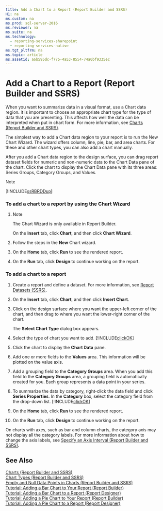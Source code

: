 ```yaml
---
title: Add a Chart to a Report (Report Builder and SSRS)
H1: na
ms.custom: na
ms.prod: sql-server-2016
ms.reviewer: na
ms.suite: na
ms.technology: 
  - reporting-services-sharepoint
  - reporting-services-native
ms.tgt_pltfrm: na
ms.topic: article
ms.assetid: a6b595dc-f775-4a53-8554-74a0bf9335ec
---
```

# Add a Chart to a Report (Report Builder and SSRS)
  When you want to summarize data in a visual format, use a Chart data region. It is important to choose an appropriate chart type for the type of data that you are presenting. This affects how well the data can be interpreted when put in chart form. For more information, see [Charts &#40;Report Builder and SSRS&#41;](../../Topics/TopicNameNotContainA/Charts--Report-Builder-and-SSRS-.md).  
  
 The simplest way to add a Chart data region to your report is to run the New Chart Wizard. The wizard offers column, line, pie, bar, and area charts. For these and other chart types, you can also add a chart manually.  
  
 After you add a Chart data region to the design surface, you can drag report dataset fields for numeric and non\-numeric data to the Chart Data pane of the chart. Click the chart to display the Chart Data pane with its three areas: Series Groups, Category Groups, and Values.  
  
> [!NOTE]  
>  [!INCLUDE[ssRBRDDup](../../Token/Other/ssRBRDDup_md.md)]  
  
### To add a chart to a report by using the Chart Wizard  
  
1.  > [!NOTE]  
    >  The Chart Wizard is only available in Report Builder.  
  
     On the **Insert** tab, click **Chart**, and then click **Chart Wizard**.  
  
2.  Follow the steps in the **New** Chart wizard.  
  
3.  On the **Home** tab, click **Run** to see the rendered report.  
  
4.  On the **Run** tab, click **Design** to continue working on the report.  
  
### To add a chart to a report  
  
1.  Create a report and define a dataset. For more information, see [Report Datasets &#40;SSRS&#41;](../../Topics/TopicNameNotContainA/Report-Datasets--SSRS-.md).  
  
2.  On the **Insert** tab, click **Chart**, and then click **Insert Chart**.  
  
3.  Click on the design surface where you want the upper\-left corner of the chart, and then drag to where you want the lower\-right corner of the chart.  
  
     The **Select Chart Type** dialog box appears.  
  
4.  Select the type of chart you want to add. [!INCLUDE[clickOK](../../Token/Other/clickOK_md.md)]  
  
5.  Click the chart to display the **Chart Data** pane.  
  
6.  Add one or more fields to the **Values** area. This information will be plotted on the value axis.  
  
7.  Add a grouping field to the **Category Groups** area. When you add this field to the **Category Groups** area, a grouping field is automatically created for you. Each group represents a data point in your series.  
  
8.  To summarize the data by category, right\-click the data field and click **Series Properties**. In the **Category** box, select the category field from the drop\-down list. [!INCLUDE[clickOK](../../Token/Other/clickOK_md.md)]  
  
9. On the **Home** tab, click **Run** to see the rendered report.  
  
10. On the **Run** tab, click **Design** to continue working on the report.  
  
 On charts with axes, such as bar and column charts, the category axis may not display all the category labels. For more information about how to change the axis labels, see [Specify an Axis Interval &#40;Report Builder and SSRS&#41;](../../Topics/TopicNameNotContainA/Specify-an-Axis-Interval--Report-Builder-and-SSRS-.md).  
  
## See Also  
 [Charts &#40;Report Builder and SSRS&#41;](../../Topics/TopicNameNotContainA/Charts--Report-Builder-and-SSRS-.md)   
 [Chart Types &#40;Report Builder and SSRS&#41;](../../Topics/TopicNameNotContainA/Chart-Types--Report-Builder-and-SSRS-.md)   
 [Empty and Null Data Points in Charts &#40;Report Builder and SSRS&#41;](../../Topics/TopicNameNotContainA/Empty-and-Null-Data-Points-in-Charts--Report-Builder-and-SSRS-.md)   
 [Tutorial: Adding a Bar Chart to Your Report \(Report Builder\)](http://go.microsoft.com/fwlink/?LinkId=198052)   
 [Tutorial: Adding a Bar Chart to a Report \(Report Designer\)](http://go.microsoft.com/fwlink/?LinkId=198042)   
 [Tutorial: Adding a Pie Chart to Your Report \(Report Builder\)](http://go.microsoft.com/fwlink/?LinkId=198051)   
 [Tutorial: Adding a Pie Chart to a Report \(Report Designer\)](http://go.microsoft.com/fwlink/?LinkId=198041)  
  
  